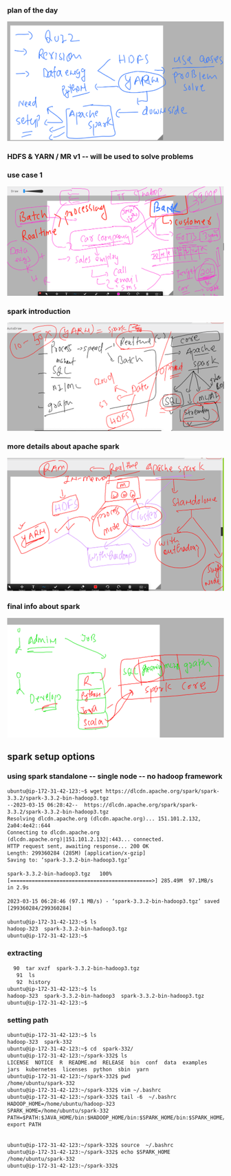 ### plan of the day 

<img src="plan.png">

### HDFS & YARN / MR v1 -- will be used to solve problems 

### use case 1

<img src="use1.png">

### spark introduction 

<img src="spark1.png">

### more details about apache spark 

<img src="spark2.png">

### final info about spark 

<img src="spark3.png">

## spark setup options 

### using spark standalone -- single node -- no hadoop framework 

```
ubuntu@ip-172-31-42-123:~$ wget https://dlcdn.apache.org/spark/spark-3.3.2/spark-3.3.2-bin-hadoop3.tgz
--2023-03-15 06:28:42--  https://dlcdn.apache.org/spark/spark-3.3.2/spark-3.3.2-bin-hadoop3.tgz
Resolving dlcdn.apache.org (dlcdn.apache.org)... 151.101.2.132, 2a04:4e42::644
Connecting to dlcdn.apache.org (dlcdn.apache.org)|151.101.2.132|:443... connected.
HTTP request sent, awaiting response... 200 OK
Length: 299360284 (285M) [application/x-gzip]
Saving to: ‘spark-3.3.2-bin-hadoop3.tgz’

spark-3.3.2-bin-hadoop3.tgz   100%[==============================================>] 285.49M  97.1MB/s    in 2.9s    

2023-03-15 06:28:46 (97.1 MB/s) - ‘spark-3.3.2-bin-hadoop3.tgz’ saved [299360284/299360284]

ubuntu@ip-172-31-42-123:~$ ls
hadoop-323  spark-3.3.2-bin-hadoop3.tgz
ubuntu@ip-172-31-42-123:~$ 

```

### extracting 

```
  90  tar xvzf  spark-3.3.2-bin-hadoop3.tgz 
   91  ls
   92  history 
ubuntu@ip-172-31-42-123:~$ ls
hadoop-323  spark-3.3.2-bin-hadoop3  spark-3.3.2-bin-hadoop3.tgz
ubuntu@ip-172-31-42-123:~$ 

```

### setting path 

```
ubuntu@ip-172-31-42-123:~$ ls
hadoop-323  spark-332
ubuntu@ip-172-31-42-123:~$ cd  spark-332/
ubuntu@ip-172-31-42-123:~/spark-332$ ls
LICENSE  NOTICE  R  README.md  RELEASE  bin  conf  data  examples  jars  kubernetes  licenses  python  sbin  yarn
ubuntu@ip-172-31-42-123:~/spark-332$ pwd
/home/ubuntu/spark-332
ubuntu@ip-172-31-42-123:~/spark-332$ vim ~/.bashrc 
ubuntu@ip-172-31-42-123:~/spark-332$ tail -6  ~/.bashrc 
HADOOP_HOME=/home/ubuntu/hadoop-323
SPARK_HOME=/home/ubuntu/spark-332
PATH=$PATH:$JAVA_HOME/bin:$HADOOP_HOME/bin:$SPARK_HOME/bin:$SPARK_HOME/sbin
export PATH


ubuntu@ip-172-31-42-123:~/spark-332$ source  ~/.bashrc 
ubuntu@ip-172-31-42-123:~/spark-332$ echo $SPARK_HOME
/home/ubuntu/spark-332
ubuntu@ip-172-31-42-123:~/spark-332$ 
```








